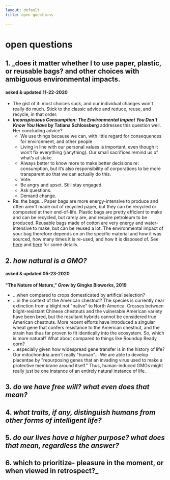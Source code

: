 ```yaml
---
layout: default
title: open questions

---
```


# open questions

## 1. _does it matter whether I to use paper, plastic, or reusable bags? and other choices with ambiguous environmental impacts.
#### asked & updated 11-22-2020
* The gist of it: most choices suck, and our individual changes won't really do much. Stick to the classic advice and reduce, reuse, and recycle, in that order.
* **_Inconspicuous Consumption: The Environmental Impact You Don't Know You Have_ by Tatiana Schlossberg** addresses this question well. Her concluding advice?
  * We use things because we can, with little regard for consequences for environment, and other people
  * Living in line with our personal values is important, even though it won’t fix everything (/anything). Our small sacrifices remind us of what’s at stake. 
  * Always better to know more to make better decisions re: consumption, but it’s also responsibility of corporations to be more transparent so that we can actually do this. 
  * Vote. 
  * Be angry and upset. Still stay engaged. 
  * Ask questions. 
  * Demand change. 
* Re: the bags... Paper bags are more energy-intensive to produce and often aren't made out of recycled paper, but they can be recycled or composted at their end-of-life. Plastic bags are pretty efficient to make and can be recycled, but rarely are, and require petroleum to be produced. Reusable bags made of cotton are very energy and water-intensive to make, but can be reused a lot. The environmental impact of your bag therefore depends on on the specific material and how it was sourced, how many times it is re-used, and how it is disposed of. See [here](https://stanfordmag.org/contents/paper-plastic-or-reusable) and [here](https://www2.mst.dk/Udgiv/publications/2018/02/978-87-93614-73-4.pdf) for some details. 

## 2. _how natural is a GMO?_
#### asked & updated 05-23-2020
**"The Nature of Nature," _Grow_ by Gingko Bioworks, 2019**
* ...when compared to crops domesticated by artifical selection?
* ...in the context of the American chestnut? The species is currently near extinction from a blight not "native" to North America. Crosses between blight-resistant Chinese chestnuts and the vulnerable American variety have been bred, but the resultant hybrids cannot be considered true American chestnuts. More recent efforts have introduced a singular wheat gene that confers resistance to the American chestnut, and the strain has thus far proven to fit identically into the ecosystem.  So, which is more natural? What about compared to things like Roundup Ready corn?
* ...especially given how widespread gene transfer is in the history of life? Our mitochondria aren't really "human"... We are able to develop placentae by "repurposing genes that an invading virus used to make a protective membrane around itself." Thus, human-induced GMOs might really just be one instance of an entirely natural instance of life.

## 3. _do we have free will? what even does that mean?_

## 4. _what traits, if any, distinguish humans from other forms of intelligent life?_

## 5. _do our lives have a higher purpose? what does that mean, regardless the answer?_

## 6. which to prioritize- pleasure in the moment, or when viewed in retrospect?_
